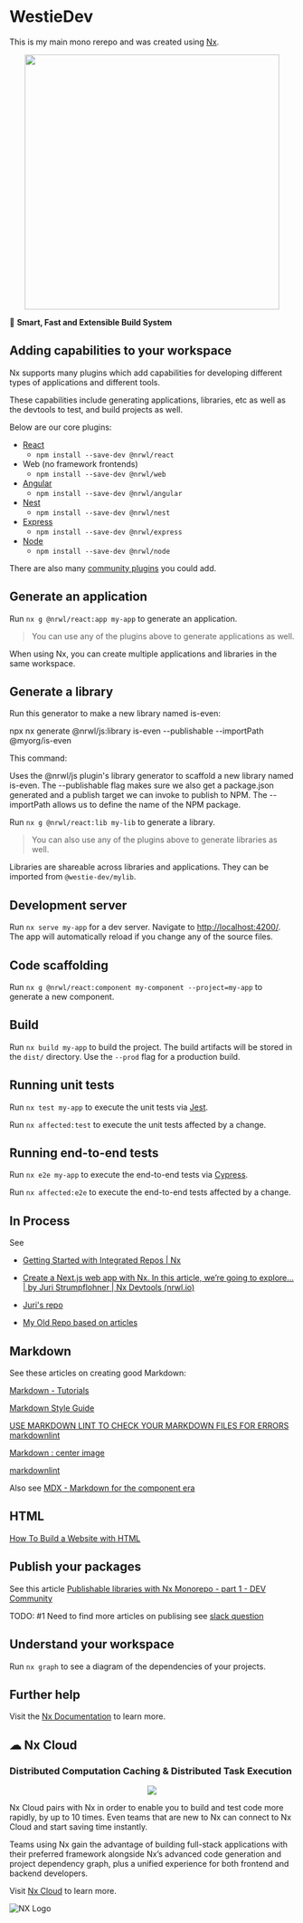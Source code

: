 # WestieDev

This is my main mono rerepo and was created using [Nx](https://nx.dev).

<p style="text-align: center;"><img src="https://raw.githubusercontent.com/nrwl/nx/master/images/nx-logo.png" width="450"></p>

🔎 **Smart, Fast and Extensible Build System**

## Adding capabilities to your workspace

Nx supports many plugins which add capabilities for developing different types of applications and different tools.

These capabilities include generating applications, libraries, etc as well as the devtools to test, and build projects as well.

Below are our core plugins:

- [React](https://reactjs.org)
  - `npm install --save-dev @nrwl/react`
- Web (no framework frontends)
  - `npm install --save-dev @nrwl/web`
- [Angular](https://angular.io)
  - `npm install --save-dev @nrwl/angular`
- [Nest](https://nestjs.com)
  - `npm install --save-dev @nrwl/nest`
- [Express](https://expressjs.com)
  - `npm install --save-dev @nrwl/express`
- [Node](https://nodejs.org)
  - `npm install --save-dev @nrwl/node`

There are also many [community plugins](https://nx.dev/community) you could add.

## Generate an application

Run `nx g @nrwl/react:app my-app` to generate an application.

> You can use any of the plugins above to generate applications as well.

When using Nx, you can create multiple applications and libraries in the same workspace.

## Generate a library

 Run this generator to make a new library named is-even:

npx nx generate @nrwl/js:library is-even --publishable --importPath @myorg/is-even

This command:

Uses the @nrwl/js plugin's library generator to scaffold a new library named is-even.
The --publishable flag makes sure we also get a package.json generated and a publish target we can invoke to publish to NPM.
The --importPath allows us to define the name of the NPM package.

Run `nx g @nrwl/react:lib my-lib` to generate a library.

> You can also use any of the plugins above to generate libraries as well.

Libraries are shareable across libraries and applications. They can be imported from `@westie-dev/mylib`.

## Development server

Run `nx serve my-app` for a dev server. Navigate to <http://localhost:4200/>. The app will automatically reload if you change any of the source files.

## Code scaffolding

Run `nx g @nrwl/react:component my-component --project=my-app` to generate a new component.

## Build

Run `nx build my-app` to build the project. The build artifacts will be stored in the `dist/` directory. Use the `--prod` flag for a production build.

## Running unit tests

Run `nx test my-app` to execute the unit tests via [Jest](https://jestjs.io).

Run `nx affected:test` to execute the unit tests affected by a change.

## Running end-to-end tests

Run `nx e2e my-app` to execute the end-to-end tests via [Cypress](https://www.cypress.io).

Run `nx affected:e2e` to execute the end-to-end tests affected by a change.

## In Process

See

 - [Getting Started with Integrated Repos | Nx](https://nx.dev/getting-started/integrated-repo-tutorial)
  
- [Create a Next.js web app with Nx. In this article, we’re going to explore… | by Juri Strumpflohner | Nx Devtools (nrwl.io)](https://blog.nrwl.io/create-a-next-js-web-app-with-nx-bcf2ab54613)
 
- [Juri's repo](https://github.com/juristr/blog-series-nextjs-nx)
 
- [My Old Repo based on articles](https://github.com/mwoodpatrick/blog-series-nextjs-nx)

## Markdown

See these articles on creating good Markdown:

[Markdown - Tutorials](https://www.w3schools.io/file/markdown-introduction/)

[Markdown Style Guide](https://cirosantilli.com/markdown-style-guide/#top-level-header)

[USE MARKDOWN LINT TO CHECK YOUR MARKDOWN FILES FOR ERRORS](https://whatismarkdown.com/use-markdown-lint-to-check-your-markdown-files-for-errors/)
[markdownlint](https://github.com/DavidAnson/markdownlint)

[Markdown : center image](https://dev.to/bdavidxyz/markdown-center-image-39j1#:~:text=Markdown%20%3A%20center%20image%201%20Solution%201%20%3A,where%20you%20have%20control%20over%20CSS%20styles%20)

[markdownlint](https://github.com/DavidAnson/markdownlint/blob/v0.26.2/doc/Rules.md#md033)

Also see [MDX - Markdown for the component era](https://github.com/mdx-js/mdx)

## HTML

[How To Build a Website with HTML](https://www.digitalocean.com/community/tutorial_series/how-to-build-a-website-with-html)

## Publish your packages

See this article [Publishable libraries with Nx Monorepo - part 1 - DEV Community](https://dev.to/agroupp/publishable-libraries-with-nx-monorepo-part-1-1ae)

TODO: #1 Need to find more articles on publising see [slack question](<https://nrwlcommunity.slack.com/archives/CMFKWPU6Q/p1669484241637909>)

## Understand your workspace

Run `nx graph` to see a diagram of the dependencies of your projects.

## Further help

Visit the [Nx Documentation](https://nx.dev) to learn more.

## ☁ Nx Cloud

### Distributed Computation Caching & Distributed Task Execution

<p style="text-align: center;"><img src="https://raw.githubusercontent.com/nrwl/nx/master/images/nx-cloud-card.png"></p>

Nx Cloud pairs with Nx in order to enable you to build and test code more rapidly, by up to 10 times. Even teams that are new to Nx can connect to Nx Cloud and start saving time instantly.

Teams using Nx gain the advantage of building full-stack applications with their preferred framework alongside Nx’s advanced code generation and project dependency graph, plus a unified experience for both frontend and backend developers.

Visit [Nx Cloud](https://nx.app/) to learn more.

![NX Logo](https://raw.githubusercontent.com/nrwl/nx/master/images/nx-logo.png)
